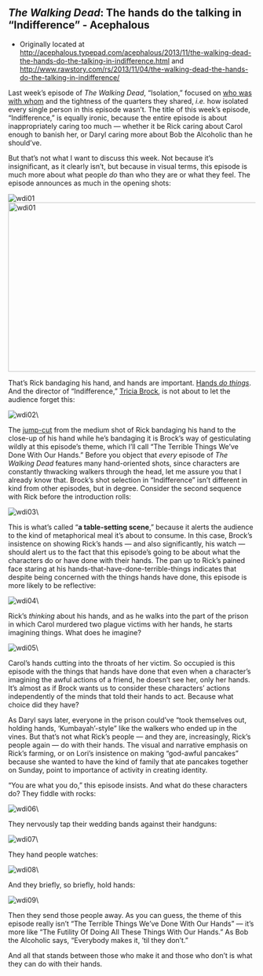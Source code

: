 ## <em>The Walking Dead</em>: The hands do the talking in “Indifference” - Acephalous

 * Originally located at http://acephalous.typepad.com/acephalous/2013/11/the-walking-dead-the-hands-do-the-talking-in-indifference.html and http://www.rawstory.com/rs/2013/11/04/the-walking-dead-the-hands-do-the-talking-in-indifference/

Last week’s episode of *The Walking Dead*, “Isolation,” focused on [who was with whom](http://www.rawstory.com/rs/2013/10/28/the-walking-dead-youre-never-alone-especially-in-isolation/) and the tightness of the quarters they shared, *i.e.*
 how isolated every single person in this episode wasn’t. The title of this week’s episode, “Indifference,” is equally ironic,  because the entire episode is about inappropriately caring too much —  whether it be Rick caring about Carol enough to banish her, or Daryl caring more about Bob the Alcoholic than he should’ve.

But that’s not what I want to discuss this week. Not because it’s insignificant, as it clearly isn’t, but because in visual terms, this episode is much more about what people *do* than who they are or what they feel. The episode announces as much in the opening shots:

![wdi01](images/tv/the-walking-dead-indifference/wdi01.jpg)\
<a href="http://www.rawstory.com/rs/wp-content/uploads/2013/11/wdi01.jpg"><img alt="wdi01" height="345" src="http://www.rawstory.com/rs/wp-content/uploads/2013/11/wdi01.jpg" style="display: block; margin-left: auto; margin-right: auto;" width="615"></a>

That’s Rick bandaging his hand, and hands are important. [Hands *do things*](http://www.lawyersgunsmoneyblog.com/2012/06/mad-men-hands-and-hands-and-hands-in-commissions-and-fees). And the director of “Indifference,” [Tricia Brock](http://www.imdb.com/name/nm0110644/?ref_=tt_ov_dr), is not about to let the audience forget this:

![wdi02](images/tv/the-walking-dead-indifference/wdi02.jpg)\

The [jump-cut](http://en.wikipedia.org/wiki/Jump_cut) from the medium shot of Rick bandaging his hand to the close-up of his hand while he’s bandaging it is Brock’s way of gesticulating wildly at this episode’s theme, which I’ll call “The Terrible Things We’ve Done With Our Hands.” Before you object that *every* episode of *The Walking Dead* features many hand-oriented shots, since characters are constantly thwacking walkers through the head, let me assure you that I already know that. Brock’s shot selection in “Indifference” isn’t different in kind from  other episodes, but in degree. Consider the second sequence with Rick  before the introduction rolls:

![wdi03](images/tv/the-walking-dead-indifference/wdi03.jpg)\

This is what’s called “**a table-setting scene**,” because it alerts the audience to the kind of metaphorical meal it’s about to consume. In this case, Brock’s insistence on showing Rick’s hands — and also significantly, his watch — should alert us to the fact that this episode’s going to be about what the characters do or have done with their hands. The pan up to Rick’s pained face staring at his hands-that-have-done-terrible-things indicates that despite being concerned with the things hands have done, this episode is more likely to be reflective:

![wdi04](images/tv/the-walking-dead-indifference/wdi04.jpg)\

Rick’s *thinking* about his hands, and as he walks into the part of the prison in which Carol murdered two plague victims with her hands, he starts imagining things. What does he imagine?

![wdi05](images/tv/the-walking-dead-indifference/wdi05.jpg)\

Carol’s hands cutting into the throats of her victim. So occupied is this episode with the things that hands have done that even when a character’s imagining the awful actions of a friend, he doesn’t see her, only her hands. It’s almost as if Brock wants us to consider these characters’ actions independently of the minds that told their hands to act. Because what choice did they have?

As Daryl says later, everyone in the prison could’ve “took themselves out, holding hands, ‘Kumbayah’-style” like the walkers who ended up in the vines. But that’s not what Rick’s people — and they are, increasingly, Rick’s people again — do with their hands. The visual and narrative emphasis on Rick’s farming, or on Lori’s insistence on making “god-awful pancakes” because she wanted to have the kind of family that ate pancakes together on Sunday, point to importance of activity in creating identity.

“You are what you do,” this episode insists. And what do these characters do? They fiddle with rocks:

![wdi06](images/tv/the-walking-dead-indifference/wdi06.jpg)\

They nervously tap their wedding bands against their handguns:

![wdi07](images/tv/the-walking-dead-indifference/wdi07.jpg)\

They hand people watches:

![wdi08](images/tv/the-walking-dead-indifference/wdi08.jpg)\

And they briefly, so briefly, hold hands:

![wdi09](images/tv/the-walking-dead-indifference/wdi09.jpg)\

Then they send those people away. As you can guess, the theme of this episode really isn’t “The Terrible Things We’ve Done With Our Hands” — it’s more like “The Futility Of Doing All These Things With Our Hands.” As Bob the Alcoholic says, “Everybody makes it, ’til they don’t.”

And all that stands between those who make it and those who don’t is what they can do with their hands.
